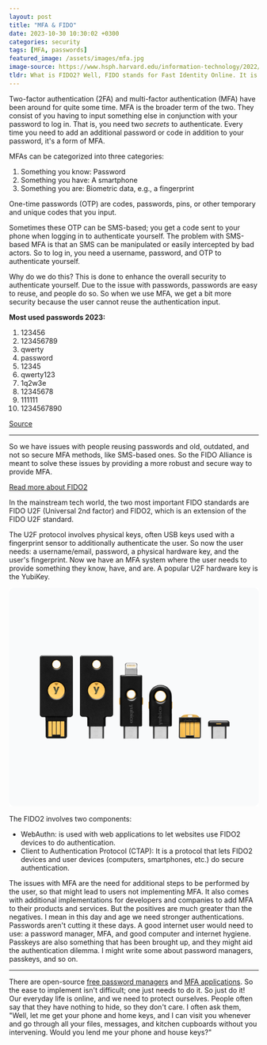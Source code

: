 ```yaml
---
layout: post
title: "MFA & FIDO"
date: 2023-10-30 10:30:02 +0300
categories: security
tags: [MFA, passwords]
featured_image: /assets/images/mfa.jpg
image-source: https://www.hsph.harvard.edu/information-technology/2022/10/03/october-is-cybersecurity-month-week-1/
tldr: What is FIDO2? Well, FIDO stands for Fast Identity Online. It is an open-source authentication standard, and its main goals are to improve online security, mainly via user authentication processes. There is a group, or alliance, called the FIDO Alliance, which is made up of various tech companies that come together to develop these processes, best practices, and standards.
---
```

Two-factor authentication (2FA) and multi-factor authentication (MFA) have been around for quite some time. MFA is the broader term of the two. They consist of you having to input something else in conjunction with your password to log in. That is, you need two <i>secrets</i> to authenticate. Every time you need to add an additional password or code in addition to your password, it's a form of MFA.

MFAs can be categorized into three categories:

1. Something you know: Password
2. Something you have: A smartphone
3. Something you are: Biometric data, e.g., a fingerprint

One-time passwords (OTP) are codes, passwords, pins, or other temporary and unique codes that you input.

Sometimes these OTP can be SMS-based; you get a code sent to your phone when logging in to authenticate yourself. The problem with SMS-based MFA is that an SMS can be manipulated or easily intercepted by bad actors. So to log in, you need a username, password, and OTP to authenticate yourself.

Why do we do this? This is done to enhance the overall security to authenticate yourself. Due to the issue with passwords, passwords are easy to reuse, and people do so. So when we use MFA, we get a bit more security because the user cannot reuse the authentication input.

<b>Most used passwords 2023:</b>

1. 123456
2. 123456789
3. qwerty
4. password
5. 12345
6. qwerty123
7. 1q2w3e
8. 12345678
9. 111111
10. 1234567890

[Source](https://cybernews.com/best-password-managers/most-common-passwords/)

---

So we have issues with people reusing passwords and old, outdated, and not so secure MFA methods, like SMS-based ones. So the FIDO Alliance is meant to solve these issues by providing a more robust and secure way to provide MFA.

[Read more about FIDO2](https://fidoalliance.org/fido2/)

In the mainstream tech world, the two most important FIDO standards are FIDO U2F (Universal 2nd factor) and FIDO2, which is an extension of the FIDO U2F standard.

The U2F protocol involves physical keys, often USB keys used with a fingerprint sensor to additionally authenticate the user. So now the user needs: a username/email, password, a physical hardware key, and the user's fingerprint. Now we have an MFA system where the user needs to provide something they know, have, and are. A popular U2F hardware key is the YubiKey.

![Yubikeys](/assets/images/yubikey.png)

The FIDO2 involves two components:
-   WebAuthn: is used with web applications to let websites use FIDO2 devices to do authentication.
-   Client to Authentication Protocol (CTAP): It is a protocol that lets FIDO2 devices and user devices (computers, smartphones, etc.) do secure authentication.

The issues with MFA are the need for additional steps to be performed by the user, so that might lead to users not implementing MFA. It also comes with additional implementations for developers and companies to add MFA to their products and services. But the positives are much greater than the negatives. I mean in this day and age we need stronger authentications. Passwords aren't cutting it these days. A good internet user would need to use: a password manager, MFA, and good computer and internet hygiene. Passkeys are also something that has been brought up, and they might aid the authentication dilemma. I might write some about password managers, passkeys, and so on.

---

There are open-source [free password managers](https://www.forbes.com/advisor/business/software/best-free-password-manager/) and [MFA applications](https://sourceforge.net/software/multi-factor-authentication-mfa/free-version/). So the ease to implement isn't difficult; one just needs to do it. So just do it! Our everyday life is online, and we need to protect ourselves. People often say that they have nothing to hide, so they don't care. I often ask them, "Well, let me get your phone and home keys, and I can visit you whenever and go through all your files, messages, and kitchen cupboards without you intervening. Would you lend me your phone and house keys?"
